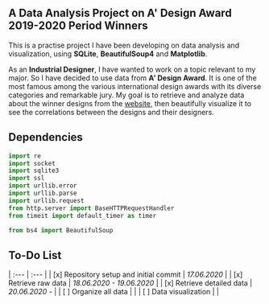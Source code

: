 ## A Data Analysis Project on A' Design Award 2019-2020 Period Winners
This is a practise project I have been developing on data analysis and visualization, using **SQLite**, **BeautifulSoup4** and **Matplotlib**.

As an **Industrial Designer**, I have wanted to work on a topic relevant to my major. So I have decided to use data from **A' Design Award**. It is one of the most famous among the various international design awards with its diverse categories and remarkable jury. My goal is to retrieve and analyze data about the winner designs from the [website](https://competition.adesignaward.com/winners.php), then beautifully visualize it to see the correlations between the designs and their designers.

## Dependencies
```python
import re
import socket
import sqlite3
import ssl
import urllib.error
import urllib.parse
import urllib.request
from http.server import BaseHTTPRequestHandler
from timeit import default_timer as timer

from bs4 import BeautifulSoup
```

## To-Do List
| :--- | :--- |
| [x] Repository setup and initial commit | *17.06.2020* |
| [x] Retrieve raw data | *18.06.2020 - 19.06.2020* |
| [x] Retrieve detailed data | *20.06.2020 -* |
| [ ] Organize all data | |
| [ ] Data visualization | |
